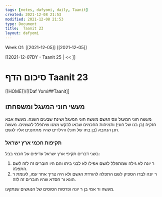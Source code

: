 ```yaml
---
tags: [notes, dafyomi, daily, Taanit] 
created: 2021-12-08 21:53
modified: 2021-12-08 21:53
type: Document
title:  Taanit 23
layout: dafyomi
---
```

Week Of: [[2021-12-05]]
[[2021-12-05]]

[[2021-12-07DY - Taanit 25 | << ]] 

# סיכום הדף  Taanit 23

[[HOME]]/[[Daf Yomi##Taanit]]

## מעשי חוני המעגל ומשפחתו
מעשה חוני המעגל ונס הגשם
מעשה חוני המעגל ושינת שבעים השנה.
מעשה אבא חזקיה (בן בנו של חוני) ותמיהות החכמים שבאו לבקש ממנו שיתפלל לגשמים.
מעשה חנן הנחבא (בן בתו של חוני) והילדים שהיו מתחננים אליו לגשם.

### תקיפות חכמי ארץ ישראל
בשני דברים תקיפי ארץ ישראל עדיפים על חכמי בבל:
1. ר יונה לא גילה שמתפלל לגשם אפילו לא לבני ביתו והם היו חוברים זה לזה לשם התפלה.
2. ר יונה לבדו הספיק לשם התפלה להורדת הגשם ולא היה צריך אחר עמו, לעומת ר הונא ור חסדא שהיו חוברים זה לזה.

מעשה ור אמי בן ר יונה ופרסות הסוסים של הנוגשים שנתקעו. 
